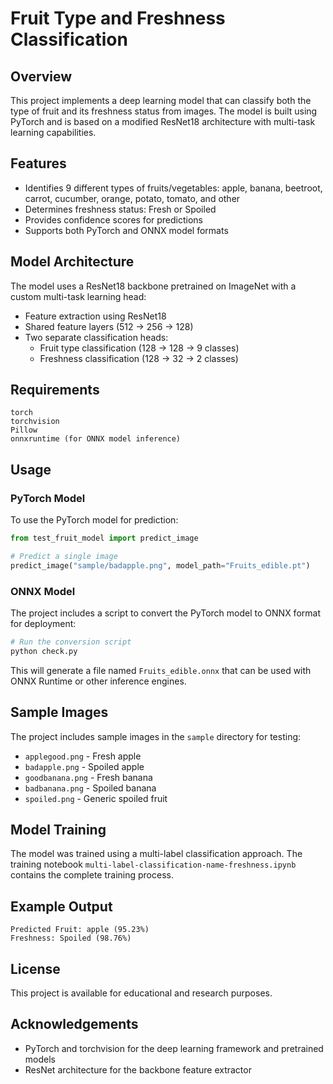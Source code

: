 # Fruit Type and Freshness Classification

## Overview
This project implements a deep learning model that can classify both the type of fruit and its freshness status from images. The model is built using PyTorch and is based on a modified ResNet18 architecture with multi-task learning capabilities.

## Features
- Identifies 9 different types of fruits/vegetables: apple, banana, beetroot, carrot, cucumber, orange, potato, tomato, and other
- Determines freshness status: Fresh or Spoiled
- Provides confidence scores for predictions
- Supports both PyTorch and ONNX model formats

## Model Architecture
The model uses a ResNet18 backbone pretrained on ImageNet with a custom multi-task learning head:
- Feature extraction using ResNet18
- Shared feature layers (512 → 256 → 128)
- Two separate classification heads:
  - Fruit type classification (128 → 128 → 9 classes)
  - Freshness classification (128 → 32 → 2 classes)

## Requirements
```
torch
torchvision
Pillow
onnxruntime (for ONNX model inference)
```

## Usage

### PyTorch Model
To use the PyTorch model for prediction:

```python
from test_fruit_model import predict_image

# Predict a single image
predict_image("sample/badapple.png", model_path="Fruits_edible.pt")
```

### ONNX Model
The project includes a script to convert the PyTorch model to ONNX format for deployment:

```python
# Run the conversion script
python check.py
```

This will generate a file named `Fruits_edible.onnx` that can be used with ONNX Runtime or other inference engines.

## Sample Images
The project includes sample images in the `sample` directory for testing:
- `applegood.png` - Fresh apple
- `badapple.png` - Spoiled apple
- `goodbanana.png` - Fresh banana
- `badbanana.png` - Spoiled banana
- `spoiled.png` - Generic spoiled fruit

## Model Training
The model was trained using a multi-label classification approach. The training notebook `multi-label-classification-name-freshness.ipynb` contains the complete training process.

## Example Output
```
Predicted Fruit: apple (95.23%)
Freshness: Spoiled (98.76%)
```

## License
This project is available for educational and research purposes.

## Acknowledgements
- PyTorch and torchvision for the deep learning framework and pretrained models
- ResNet architecture for the backbone feature extractor